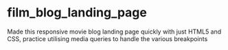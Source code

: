 # film_blog_landing_page
Made this responsive movie blog landing page quickly with just HTML5 and CSS, practice utilising media queries to handle the various breakpoints
